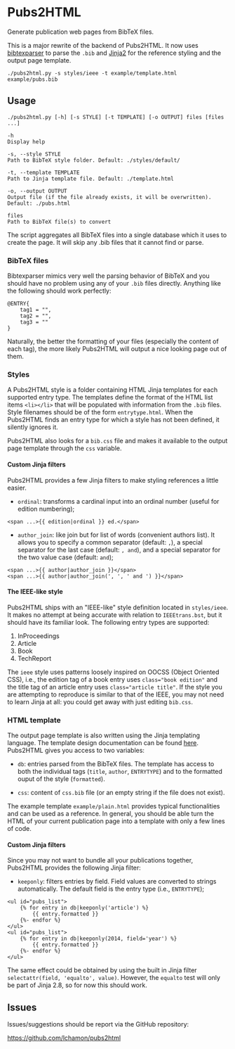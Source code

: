 Pubs2HTML
=========

Generate publication web pages from BibTeX files.

This is a major rewrite of the backend of Pubs2HTML. It now uses [bibtexparser](https://pypi.python.org/pypi/bibtexparser) to parse the `.bib` and [Jinja2](http://jinja.pocoo.org/) for the reference styling and the output page template.

```
./pubs2html.py -s styles/ieee -t example/template.html example/pubs.bib
```


Usage
-----

```
./pubs2html.py [-h] [-s STYLE] [-t TEMPLATE] [-o OUTPUT] files [files ...]

-h
Display help

-s, --style STYLE
Path to BibTeX style folder. Default: ./styles/default/

-t, --template TEMPLATE
Path to Jinja template file. Default: ./template.html

-o, --output OUTPUT
Output file (if the file already exists, it will be overwritten). Default: ./pubs.html

files
Path to BibTeX file(s) to convert
```

The script aggregates all BibTeX files into a single database which it uses to create the page. It will skip any .bib files that it cannot find or parse.



### BibTeX files

Bibtexparser mimics very well the parsing behavior of BibTeX and you should have no problem using any of your `.bib` files directly. Anything like the following should work perfectly:

	@ENTRY{
		tag1 = "",
		tag2 = "",
		tag3 = ""
	}

Naturally, the better the formatting of your files (especially the content of each tag), the more likely Pubs2HTML will output a nice looking page out of them.



### Styles

A Pubs2HTML style is a folder containing HTML Jinja templates for each supported entry type. The templates define the format of the HTML list items `<li></li>` that will be populated with information from the `.bib` files. Style filenames should be of the form `entrytype.html`. When the Pubs2HTML finds an entry type for which a style has not been defined, it silently ignores it.

Pubs2HTML also looks for a `bib.css` file and makes it available to the output page template through the `css` variable.


#### Custom Jinja filters

Pubs2HTML provides a few Jinja filters to make styling references a little easier.

* `ordinal`: transforms a cardinal input into an ordinal number (useful for edition numbering);
```
<span ...>{{ edition|ordinal }} ed.</span>
```

* `author_join`: like join but for list of words (convenient authors list). It allows you to specify a common separator (default: `,`), a special separator for the last case (default: `, and`), and a special separator for the two value case (default: `and`);
```
<span ...>{{ author|author_join }}</span>
<span ...>{{ author|author_join(', ', ' and ') }}</span>
```




#### The IEEE-like style
Pubs2HTML ships with an "IEEE-like" style definition located in `styles/ieee`. It makes no attempt at being accurate with relation to `IEEEtrans.bst`, but it should have its familiar look. The following entry types are supported:

1. InProceedings
2. Article
3. Book
4. TechReport

The `ieee` style uses patterns loosely inspired on OOCSS (Object Oriented CSS), i.e., the edition tag of a book entry uses ```class="book edition"``` and the title tag of an article entry uses ```class="article title"```. If the style you are attempting to reproduce is similar to that of the IEEE, you may not need to learn Jinja at all: you could get away with just editing `bib.css`.




### HTML template

The output page template is also written using the Jinja templating language. The template design documentation can be found [here](http://jinja.pocoo.org/docs/dev/templates/). Pubs2HTML gives you access to two variables:

* `db`: entries parsed from the BibTeX files. The template has access to both the individual tags (`title`, `author`, `ENTRYTYPE`) and to the formatted ouput of the style (`formatted`).

* `css`: content of `css.bib` file (or an empty string if the file does not exist).

The example template `example/plain.html` provides typical functionalities and can be used as a reference. In general, you should be able turn the HTML of your current publication page into a template with only a few lines of code.



#### Custom Jinja filters

Since you may not want to bundle all your publications together, Pubs2HTML provides the following Jinja filter:

* `keeponly`: filters entries by field. Field values are converted to strings automatically. The default field is the entry type (i.e., `ENTRYTYPE`);
```
<ul id="pubs_list">
	{% for entry in db|keeponly('article') %}
		{{ entry.formatted }}
	{%- endfor %}
</ul>
<ul id="pubs_list">
	{% for entry in db|keeponly(2014, field='year') %}
		{{ entry.formatted }}
	{%- endfor %}
</ul>
```

The same effect could be obtained by using the built in Jinja filter `selectattr(field, 'equalto', value)`. However, the `equalto` test will only be part of Jinja 2.8, so for now this should work.



Issues
------

Issues/suggestions should be report via the GitHub repository:

https://github.com/lchamon/pubs2html
